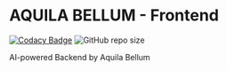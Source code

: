 # AQUILA BELLUM - Frontend
[![Codacy Badge](https://app.codacy.com/project/badge/Grade/0679f3e6ac984e7bb2ee2ec6e31c041d)](https://app.codacy.com?utm_source=gh&utm_medium=referral&utm_content=&utm_campaign=Badge_grade)
![GitHub repo size](https://img.shields.io/github/repo-size/aquilabellum/frontend)

AI-powered Backend by Aquila Bellum
